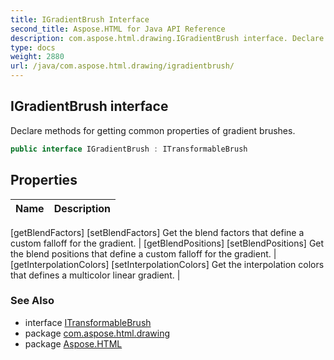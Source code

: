 ```yaml
---
title: IGradientBrush Interface
second_title: Aspose.HTML for Java API Reference
description: com.aspose.html.drawing.IGradientBrush interface. Declare methods for getting common properties of gradient brushes
type: docs
weight: 2880
url: /java/com.aspose.html.drawing/igradientbrush/
---
```

## IGradientBrush interface

Declare methods for getting common properties of gradient brushes.

```java
public interface IGradientBrush : ITransformableBrush
```

## Properties

| Name | Description |
| --- | --- |
[getBlendFactors]
[setBlendFactors] Get the blend factors that define a custom falloff for the gradient. |
[getBlendPositions]
[setBlendPositions] Get the blend positions that define a custom falloff for the gradient. |
[getInterpolationColors]
[setInterpolationColors] Get the interpolation colors that defines a multicolor linear gradient. |

### See Also

* interface [ITransformableBrush](../itransformablebrush/)
* package [com.aspose.html.drawing](../../com.aspose.html.drawing/)
* package [Aspose.HTML](../../)
